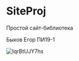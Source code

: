 # SiteProj

Простой сайт-библиотека

Быков Егор 
ПИ19-1



![IqrBtUJY7hs](https://user-images.githubusercontent.com/58760467/83568599-f4f38c00-a52b-11ea-9bab-f9c8344cb325.jpg)




